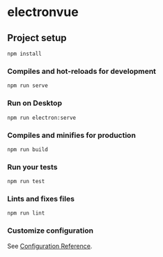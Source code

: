 # electronvue

## Project setup
```
npm install
```

### Compiles and hot-reloads for development
```
npm run serve

```

### Run on Desktop
```
npm run electron:serve
```

### Compiles and minifies for production
```
npm run build
```

### Run your tests
```
npm run test
```

### Lints and fixes files
```
npm run lint
```

### Customize configuration
See [Configuration Reference](https://cli.vuejs.org/config/).
